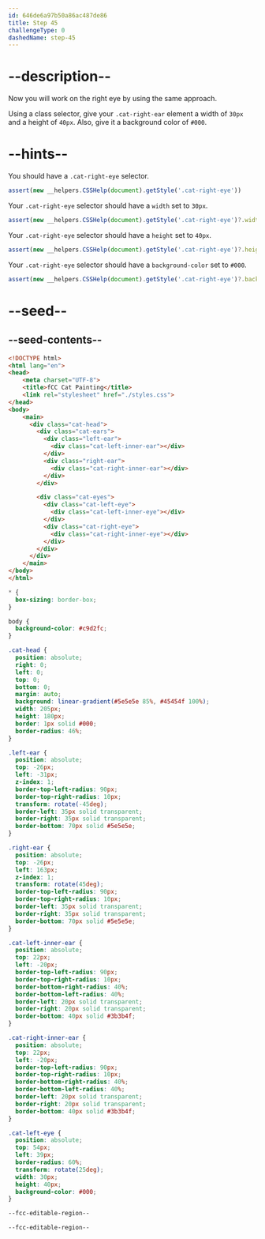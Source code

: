```yaml
---
id: 646de6a97b50a86ac487de86
title: Step 45
challengeType: 0
dashedName: step-45
---
```


# --description--

Now you will work on the right eye by using the same approach.

Using a class selector, give your `.cat-right-ear` element a width of `30px` and a height of `40px`. Also, give it a background color of `#000`.

# --hints--

You should have a `.cat-right-eye` selector.

```js
assert(new __helpers.CSSHelp(document).getStyle('.cat-right-eye'))
```

Your `.cat-right-eye` selector should have a `width` set to `30px`.

```js
assert(new __helpers.CSSHelp(document).getStyle('.cat-right-eye')?.width === '30px')
```

Your `.cat-right-eye` selector should have a `height` set to `40px`.

```js
assert(new __helpers.CSSHelp(document).getStyle('.cat-right-eye')?.height === '40px')
```

Your `.cat-right-eye` selector should have a `background-color` set to `#000`.

```js
assert(new __helpers.CSSHelp(document).getStyle('.cat-right-eye')?.backgroundColor === 'rgb(0, 0, 0)')
```

# --seed--

## --seed-contents--

```html
<!DOCTYPE html>
<html lang="en">
<head>
    <meta charset="UTF-8">
    <title>fCC Cat Painting</title>
    <link rel="stylesheet" href="./styles.css">
</head>
<body>
    <main>
      <div class="cat-head">
        <div class="cat-ears">
          <div class="left-ear">
            <div class="cat-left-inner-ear"></div>
          </div>
          <div class="right-ear">
            <div class="cat-right-inner-ear"></div>
          </div>
        </div>

        <div class="cat-eyes">
          <div class="cat-left-eye">
            <div class="cat-left-inner-eye"></div>
          </div>
          <div class="cat-right-eye">
            <div class="cat-right-inner-eye"></div>
          </div>
        </div>        
      </div>
    </main>
</body>
</html>
```

```css
* {
  box-sizing: border-box;
}

body {
  background-color: #c9d2fc;
}

.cat-head {
  position: absolute;
  right: 0;
  left: 0;
  top: 0;
  bottom: 0;
  margin: auto;
  background: linear-gradient(#5e5e5e 85%, #45454f 100%);
  width: 205px;
  height: 180px;
  border: 1px solid #000;
  border-radius: 46%;
}

.left-ear {
  position: absolute;
  top: -26px;
  left: -31px;
  z-index: 1;
  border-top-left-radius: 90px;
  border-top-right-radius: 10px;
  transform: rotate(-45deg);
  border-left: 35px solid transparent;
  border-right: 35px solid transparent;
  border-bottom: 70px solid #5e5e5e;
}

.right-ear {
  position: absolute;
  top: -26px;
  left: 163px;
  z-index: 1;
  transform: rotate(45deg);
  border-top-left-radius: 90px;
  border-top-right-radius: 10px;
  border-left: 35px solid transparent;
  border-right: 35px solid transparent;
  border-bottom: 70px solid #5e5e5e;
}

.cat-left-inner-ear {
  position: absolute;
  top: 22px;
  left: -20px;
  border-top-left-radius: 90px;
  border-top-right-radius: 10px;
  border-bottom-right-radius: 40%;
  border-bottom-left-radius: 40%;
  border-left: 20px solid transparent;
  border-right: 20px solid transparent;
  border-bottom: 40px solid #3b3b4f;
}

.cat-right-inner-ear {
  position: absolute;
  top: 22px;
  left: -20px;
  border-top-left-radius: 90px;
  border-top-right-radius: 10px;
  border-bottom-right-radius: 40%;
  border-bottom-left-radius: 40%;
  border-left: 20px solid transparent;
  border-right: 20px solid transparent;
  border-bottom: 40px solid #3b3b4f;
}

.cat-left-eye {
  position: absolute;
  top: 54px;
  left: 39px;
  border-radius: 60%;
  transform: rotate(25deg);
  width: 30px;
  height: 40px;
  background-color: #000;
}

--fcc-editable-region--

--fcc-editable-region--
```
